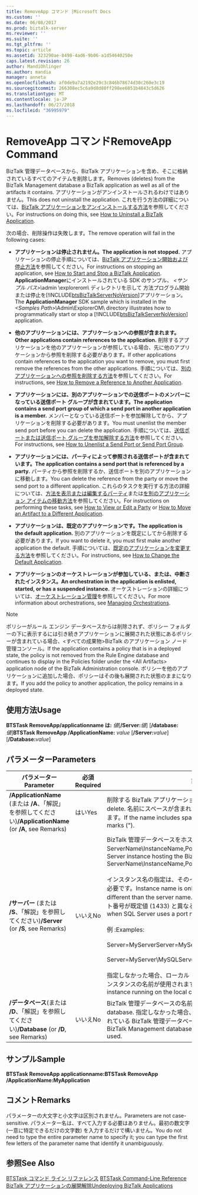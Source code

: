 ```yaml
---
title: RemoveApp コマンド |Microsoft Docs
ms.custom: ''
ms.date: 06/08/2017
ms.prod: biztalk-server
ms.reviewer: ''
ms.suite: ''
ms.tgt_pltfrm: ''
ms.topic: article
ms.assetid: 323290ae-8498-4ad6-9b06-a1d54640250e
caps.latest.revision: 26
author: MandiOhlinger
ms.author: mandia
manager: anneta
ms.openlocfilehash: af0de9a7a2192e29c3c846b78674d30c260e3c19
ms.sourcegitcommit: 266308ec5c6a9d8d80ff298ee6051b4843c5d626
ms.translationtype: MT
ms.contentlocale: ja-JP
ms.lasthandoff: 06/27/2018
ms.locfileid: "36995979"
---
```

# <a name="removeapp-command"></a><span data-ttu-id="62c7f-102">RemoveApp コマンド</span><span class="sxs-lookup"><span data-stu-id="62c7f-102">RemoveApp Command</span></span>
<span data-ttu-id="62c7f-103">BizTalk 管理データベースから、BizTalk アプリケーションを含め、そこに格納されているすべてのアイテムを削除します。</span><span class="sxs-lookup"><span data-stu-id="62c7f-103">Removes (deletes) from the BizTalk Management database a BizTalk application as well as all of the artifacts it contains.</span></span> <span data-ttu-id="62c7f-104">アプリケーションがアンインストールされるわけではありません。</span><span class="sxs-lookup"><span data-stu-id="62c7f-104">This does not uninstall the application.</span></span> <span data-ttu-id="62c7f-105">これを行う方法の詳細については、[BizTalk アプリケーションをアンインストールする方法](../core/how-to-uninstall-a-biztalk-application.md)を参照してください。</span><span class="sxs-lookup"><span data-stu-id="62c7f-105">For instructions on doing this, see [How to Uninstall a BizTalk Application](../core/how-to-uninstall-a-biztalk-application.md).</span></span>  
  
 <span data-ttu-id="62c7f-106">次の場合、削除操作は失敗します。</span><span class="sxs-lookup"><span data-stu-id="62c7f-106">The remove operation will fail in the following cases:</span></span>  
  
- <span data-ttu-id="62c7f-107">**アプリケーションは停止されません。**</span><span class="sxs-lookup"><span data-stu-id="62c7f-107">**The application is not stopped.**</span></span> <span data-ttu-id="62c7f-108">アプリケーションの停止手順については、[BizTalk アプリケーション開始および停止方法](../core/how-to-start-and-stop-a-biztalk-application.md)を参照してください。</span><span class="sxs-lookup"><span data-stu-id="62c7f-108">For instructions on stopping an application, see [How to Start and Stop a BizTalk Application](../core/how-to-start-and-stop-a-biztalk-application.md).</span></span> <span data-ttu-id="62c7f-109">**ApplicationManager**にインストールされている SDK のサンプル、 <em>\<サンプル パス\>\\</em>admin \explorerom\ ディレクトリを示して 方法プログラム開始または停止を[!INCLUDE[btsBizTalkServerNoVersion](../includes/btsbiztalkservernoversion-md.md)]アプリケーション。</span><span class="sxs-lookup"><span data-stu-id="62c7f-109">The **ApplicationManager** SDK sample which is installed in the <em>\<Samples Path\>\\</em>Admin\ExplorerOM\ directory illustrates how to programmatically start or stop a [!INCLUDE[btsBizTalkServerNoVersion](../includes/btsbiztalkservernoversion-md.md)] application.</span></span>  
  
- <span data-ttu-id="62c7f-110">**他のアプリケーションには、アプリケーションへの参照が含まれます。**</span><span class="sxs-lookup"><span data-stu-id="62c7f-110">**Other applications contain references to the application.**</span></span> <span data-ttu-id="62c7f-111">削除するアプリケーションを他のアプリケーションが参照している場合、先に他のアプリケーションから参照を削除する必要があります。</span><span class="sxs-lookup"><span data-stu-id="62c7f-111">If other applications contain references to the application you want to remove, you must first remove the references from the other applications.</span></span> <span data-ttu-id="62c7f-112">手順については、[別のアプリケーションへの参照を削除する方法](../core/how-to-remove-a-reference-to-another-application.md)を参照してください。</span><span class="sxs-lookup"><span data-stu-id="62c7f-112">For instructions, see [How to Remove a Reference to Another Application](../core/how-to-remove-a-reference-to-another-application.md).</span></span>  
  
- <span data-ttu-id="62c7f-113">**アプリケーションには、別のアプリケーションでの送信ポートのメンバーになっている送信ポート グループが含まれています。**</span><span class="sxs-lookup"><span data-stu-id="62c7f-113">**The application contains a send port group of which a send port in another application is a member.**</span></span> <span data-ttu-id="62c7f-114">メンバーとなっている送信ポートを参加解除してから、アプリケーションを削除する必要があります。</span><span class="sxs-lookup"><span data-stu-id="62c7f-114">You must unenlist the member send port before you can delete the application.</span></span> <span data-ttu-id="62c7f-115">手順については、[送信ポートまたは送信ポート グループを参加解除する方法](../core/how-to-unenlist-a-send-port-or-send-port-group.md)を参照してください。</span><span class="sxs-lookup"><span data-stu-id="62c7f-115">For instructions, see [How to Unenlist a Send Port or Send Port Group](../core/how-to-unenlist-a-send-port-or-send-port-group.md).</span></span>  
  
- <span data-ttu-id="62c7f-116">**アプリケーションには、パーティによって参照される送信ポートが含まれています。**</span><span class="sxs-lookup"><span data-stu-id="62c7f-116">**The application contains a send port that is referenced by a party.**</span></span> <span data-ttu-id="62c7f-117">パーティから参照を削除するか、送信ポートを別のアプリケーションに移動します。</span><span class="sxs-lookup"><span data-stu-id="62c7f-117">You can delete the reference from the party or move the send port to a different application.</span></span> <span data-ttu-id="62c7f-118">これらのタスクを実行する方法の詳細については、[方法を表示または編集するパーティ](http://msdn.microsoft.com/library/42e6f3a0-8f7d-4f6c-ab05-a1fab7bf46ca)または[を別のアプリケーション アイテムの移動方法](../core/how-to-move-an-artifact-to-a-different-application.md)を参照してください。</span><span class="sxs-lookup"><span data-stu-id="62c7f-118">For instructions on performing these tasks, see [How to View or Edit a Party](http://msdn.microsoft.com/library/42e6f3a0-8f7d-4f6c-ab05-a1fab7bf46ca) or [How to Move an Artifact to a Different Application](../core/how-to-move-an-artifact-to-a-different-application.md).</span></span>  
  
- <span data-ttu-id="62c7f-119">**アプリケーションは、既定のアプリケーションです。**</span><span class="sxs-lookup"><span data-stu-id="62c7f-119">**The application is the default application.**</span></span> <span data-ttu-id="62c7f-120">別のアプリケーションを既定にしてから削除する必要があります。</span><span class="sxs-lookup"><span data-stu-id="62c7f-120">If you want to delete it, you must first make another application the default.</span></span> <span data-ttu-id="62c7f-121">手順については、[既定のアプリケーションを変更する方法](../core/how-to-change-the-default-application.md)を参照してください。</span><span class="sxs-lookup"><span data-stu-id="62c7f-121">For instructions, see [How to Change the Default Application](../core/how-to-change-the-default-application.md).</span></span>  
  
- <span data-ttu-id="62c7f-122">**アプリケーションのオーケストレーションが参加している、または、中断されたインスタンス。**</span><span class="sxs-lookup"><span data-stu-id="62c7f-122">**An orchestration in the application is enlisted, started, or has a suspended instance.**</span></span> <span data-ttu-id="62c7f-123">オーケストレーションの詳細については、[オーケストレーション管理](../core/managing-orchestrations.md)を参照してください。</span><span class="sxs-lookup"><span data-stu-id="62c7f-123">For more information about orchestrations, see [Managing Orchestrations](../core/managing-orchestrations.md).</span></span>  
  
> [!NOTE]
>  <span data-ttu-id="62c7f-124">ポリシーがルール エンジン データベースからは削除されず、ポリシー フォルダーの下に表示するには引き続きアプリケーションに展開された状態にあるポリシーが含まれている場合、\<すべての成果物\>BizTalk のアプリケーション ノード管理コンソール。</span><span class="sxs-lookup"><span data-stu-id="62c7f-124">If the application contains a policy that is in a deployed state, the policy is not removed from the Rule Engine database and continues to display in the Policies folder under the \<All Artifacts\> application node of the BizTalk Administration console.</span></span> <span data-ttu-id="62c7f-125">ポリシーを他のアプリケーションに追加した場合、ポリシーはその後も展開された状態のままになります。</span><span class="sxs-lookup"><span data-stu-id="62c7f-125">If you add the policy to another application, the policy remains in a deployed state.</span></span>  
  
## <a name="usage"></a><span data-ttu-id="62c7f-126">使用方法</span><span class="sxs-lookup"><span data-stu-id="62c7f-126">Usage</span></span>  
 <span data-ttu-id="62c7f-127">**BTSTask RemoveApp/applicationname は:** *値*[**/Server:**<em>値</em>] [**/database:**<em>値</em>]</span><span class="sxs-lookup"><span data-stu-id="62c7f-127">**BTSTask RemoveApp /ApplicationName:** *value* [**/Server:**<em>value</em>] [**/Database:**<em>value</em>]</span></span>  
  
## <a name="parameters"></a><span data-ttu-id="62c7f-128">パラメーター</span><span class="sxs-lookup"><span data-stu-id="62c7f-128">Parameters</span></span>  
  
|<span data-ttu-id="62c7f-129">パラメーター</span><span class="sxs-lookup"><span data-stu-id="62c7f-129">Parameter</span></span>|<span data-ttu-id="62c7f-130">必須</span><span class="sxs-lookup"><span data-stu-id="62c7f-130">Required</span></span>|<span data-ttu-id="62c7f-131">説明</span><span class="sxs-lookup"><span data-stu-id="62c7f-131">Description</span></span>|  
|---------------|--------------|-----------------|  
|<span data-ttu-id="62c7f-132">**/ApplicationName** (または **/A**、「解説」を参照してください)</span><span class="sxs-lookup"><span data-stu-id="62c7f-132">**/ApplicationName** (or **/A**, see Remarks)</span></span>|<span data-ttu-id="62c7f-133">はい</span><span class="sxs-lookup"><span data-stu-id="62c7f-133">Yes</span></span>|<span data-ttu-id="62c7f-134">削除する BizTalk アプリケーションの名前。</span><span class="sxs-lookup"><span data-stu-id="62c7f-134">Name of the BizTalk application to delete.</span></span> <span data-ttu-id="62c7f-135">名前にスペースが含まれている場合は、二重引用符 (") で囲む必要があります。</span><span class="sxs-lookup"><span data-stu-id="62c7f-135">If the name includes spaces, you must enclose it with double quotation marks (").</span></span>|  
|<span data-ttu-id="62c7f-136">**/サーバー** (または **/S**、「解説」を参照してください)</span><span class="sxs-lookup"><span data-stu-id="62c7f-136">**/Server** (or **/S**, see Remarks)</span></span>|<span data-ttu-id="62c7f-137">いいえ</span><span class="sxs-lookup"><span data-stu-id="62c7f-137">No</span></span>|<span data-ttu-id="62c7f-138">BizTalk 管理データベースをホストする SQL Server インスタンスの名前。ServerName\InstanceName,Port の形式で指定します。</span><span class="sxs-lookup"><span data-stu-id="62c7f-138">Name of the SQL Server instance hosting the BizTalk Management database, in the form ServerName\InstanceName,Port.</span></span><br /><br /> <span data-ttu-id="62c7f-139">インスタンス名の指定は、そのインスタンス名がサーバー名と異なる場合にのみ必要です。</span><span class="sxs-lookup"><span data-stu-id="62c7f-139">Instance name is only required when the instance name is different than the server name.</span></span> <span data-ttu-id="62c7f-140">ポートの指定は、SQL Server で使用するポート番号が既定値 (1433) と異なる場合にのみ必要です。</span><span class="sxs-lookup"><span data-stu-id="62c7f-140">Port is only required when SQL Server uses a port number other than the default (1433).</span></span><br /><br /> <span data-ttu-id="62c7f-141">例 :</span><span class="sxs-lookup"><span data-stu-id="62c7f-141">Examples:</span></span><br /><br /> <span data-ttu-id="62c7f-142">Server=MyServer</span><span class="sxs-lookup"><span data-stu-id="62c7f-142">Server=MyServer</span></span><br /><br /> <span data-ttu-id="62c7f-143">Server=MyServer\MySQLServer,1533</span><span class="sxs-lookup"><span data-stu-id="62c7f-143">Server=MyServer\MySQLServer,1533</span></span><br /><br /> <span data-ttu-id="62c7f-144">指定しなかった場合、ローカル コンピューターで実行されている SQL Server インスタンスの名前が使用されます。</span><span class="sxs-lookup"><span data-stu-id="62c7f-144">If not provided, the name of the SQL Server instance running on the local computer is used.</span></span>|  
|<span data-ttu-id="62c7f-145">**/データベース**(または **/D**、「解説」を参照してください)</span><span class="sxs-lookup"><span data-stu-id="62c7f-145">**/Database** (or **/D**, see Remarks)</span></span>|<span data-ttu-id="62c7f-146">いいえ</span><span class="sxs-lookup"><span data-stu-id="62c7f-146">No</span></span>|<span data-ttu-id="62c7f-147">BizTalk 管理データベースの名前。</span><span class="sxs-lookup"><span data-stu-id="62c7f-147">Name of the BizTalk Management database.</span></span> <span data-ttu-id="62c7f-148">指定しなかった場合、SQL Server のローカル インスタンスで実行されている BizTalk 管理データベースが使用されます。</span><span class="sxs-lookup"><span data-stu-id="62c7f-148">If not specified, the BizTalk Management database running in the local instance of SQL Server is used.</span></span>|  
  
## <a name="sample"></a><span data-ttu-id="62c7f-149">サンプル</span><span class="sxs-lookup"><span data-stu-id="62c7f-149">Sample</span></span>  
 <span data-ttu-id="62c7f-150">**BTSTask RemoveApp applicationname:**</span><span class="sxs-lookup"><span data-stu-id="62c7f-150">**BTSTask RemoveApp /ApplicationName:MyApplication**</span></span>  
  
## <a name="remarks"></a><span data-ttu-id="62c7f-151">コメント</span><span class="sxs-lookup"><span data-stu-id="62c7f-151">Remarks</span></span>  
 <span data-ttu-id="62c7f-152">パラメーターの大文字と小文字は区別されません。</span><span class="sxs-lookup"><span data-stu-id="62c7f-152">Parameters are not case-sensitive.</span></span> <span data-ttu-id="62c7f-153">パラメーター名は、すべて入力する必要はありません。最初の数文字 (一意に特定できるだけの文字数) を入力するだけで構いません。</span><span class="sxs-lookup"><span data-stu-id="62c7f-153">You do not need to type the entire parameter name to specify it; you can type the first few letters of the parameter name that identify it unambiguously.</span></span>  
  
## <a name="see-also"></a><span data-ttu-id="62c7f-154">参照</span><span class="sxs-lookup"><span data-stu-id="62c7f-154">See Also</span></span>  
 <span data-ttu-id="62c7f-155">[BTSTask コマンド ライン リファレンス](../core/btstask-command-line-reference.md) </span><span class="sxs-lookup"><span data-stu-id="62c7f-155">[BTSTask Command-Line Reference](../core/btstask-command-line-reference.md) </span></span>  
 [<span data-ttu-id="62c7f-156">BizTalk アプリケーションの展開解除</span><span class="sxs-lookup"><span data-stu-id="62c7f-156">Undeploying BizTalk Applications</span></span>](../core/undeploying-biztalk-applications.md)